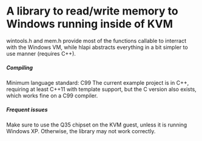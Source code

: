 # A library to read/write memory to Windows running inside of KVM

wintools.h and mem.h provide most of the functions callable to interract with the Windows VM, while hlapi abstracts everything in a bit simpler to use manner (requires C++).

##### Compiling
Minimum language standard: C99
The current example project is in C++, requiring at least C++11 with template support, but the C version also exists, which works fine on a C99 compiler.

##### Frequent issues
Make sure to use the Q35 chipset on the KVM guest, unless it is running Windows XP. Otherwise, the library may not work correctly.
